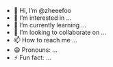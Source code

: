 - 👋 Hi, I’m @zheeefoo
- 👀 I’m interested in ...
- 🌱 I’m currently learning ...
- 💞️ I’m looking to collaborate on ...
- 📫 How to reach me ...
- 😄 Pronouns: ...
- ⚡ Fun fact: ...

<!---
zheeefoo/zheeefoo is a ✨ special ✨ repository because its `README.md` (this file) appears on your GitHub profile.
You can click the Preview link to take a look at your changes.
--->
